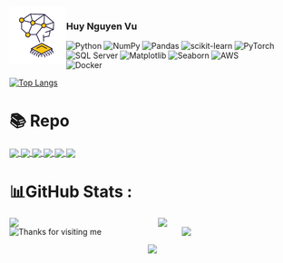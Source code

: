 <img align='left' src='https://github.com/vuhuyng/vuhuyng/blob/main/AI.gif' width='100' height='100'>
<h3>Huy Nguyen Vu </h3>






![Python](https://img.shields.io/badge/python-3670A0?style=plastic&logo=python&logoColor=ffdd54) ![NumPy](https://img.shields.io/badge/numpy-%23013243.svg?style=plastic&logo=numpy&logoColor=white) ![Pandas](https://img.shields.io/badge/pandas-%23150458.svg?style=plastic&logo=pandas&logoColor=white) ![scikit-learn](https://img.shields.io/badge/scikit--learn-%23F7931E.svg?style=plastic&logo=scikit-learn&logoColor=white) ![PyTorch](https://img.shields.io/badge/PyTorch-%23EE4C2C.svg?style=plastic&logo=PyTorch&logoColor=white)
![SQL Server](https://img.shields.io/badge/SQL%20Server-%23CC2927.svg?style=plastic&logo=microsoft-sql-server&logoColor=white) 
![Matplotlib](https://img.shields.io/badge/Matplotlib-%23ffffff.svg?style=plastic&logo=matplotlib&logoColor=black) 
![Seaborn](https://img.shields.io/badge/Seaborn-%23150458.svg?style=plastic&logo=seaborn&logoColor=white)
![AWS](https://img.shields.io/badge/AWS-%23FF9900.svg?style=plastic&logo=amazon-aws&logoColor=white)  
![Docker](https://img.shields.io/badge/Docker-%230db7ed.svg?style=plastic&logo=docker&logoColor=white)  

[![Top Langs](https://github-readme-stats.vercel.app/api/top-langs/?username=vuhuyng04&theme=radical)](https://github.com/anuraghazra/github-readme-stats)

# 📚 **Repo**

<a href="https://github.com/vuhuyng04/AIO2024-Exercise">
  <img align="center" src="https://github-readme-stats.vercel.app/api/pin/?username=vuhuyng04&repo=AIO2024-Exercise&theme=onedark&cache_seconds=1800" />
</a>


<a href="https://github.com/vuhuyng04/Resnet4Weather-Classifier">
  <img align="center" src="https://github-readme-stats.vercel.app/api/pin/?username=vuhuyng04&repo=Resnet4Weather-Classifier&theme=onedark&cache_seconds=1800" />
</a>

<a href="https://github.com/vuhuyng04/finetune-bert-ntc-scv-sentiment">
  <img align="center" src="https://github-readme-stats.vercel.app/api/pin/?username=vuhuyng04&repo=finetune-bert-ntc-scv-sentiment&theme=onedark&cache_seconds=1800" />
</a>

<a href="https://github.com/vuhuyng04/VNFood_Img_Retrival">
  <img align="center" src="https://github-readme-stats.vercel.app/api/pin/?username=vuhuyng04&repo=VNFood_Img_Retrival&theme=onedark&cache_seconds=1800" />
</a>

<a href="https://github.com/vuhuyng04/craw_data_VietnamNews_and_classification">
  <img align="center" src="https://github-readme-stats.vercel.app/api/pin/?username=vuhuyng04&repo=craw_data_VietnamNews_and_classification&theme=onedark&cache_seconds=1800" />
</a>

<a href="https://github.com/vuhuyng04/NMT_mBART-50_NLLB">
  <img align="center" src="https://github-readme-stats.vercel.app/api/pin/?username=vuhuyng04&repo=NMT_mBART-50_NLLB&theme=onedark&cache_seconds=1800" />
</a>







# 📊GitHub Stats :
<div style="display: flex; justify-content: space-between;">
    <img width="48%" src="https://github-readme-stats.vercel.app/api?username=vuhuyng04&theme=radical&hide_border=false&include_all_commits=false&count_private=false" />
    <img width="48%" src="https://github-readme-streak-stats.herokuapp.com/?user=vuhuyng04&theme=radical&hide_border=false" />
    
</div>











<img align='right' src='https://user-images.githubusercontent.com/5713670/87202985-820dcb80-c2b6-11ea-9f56-7ec461c497c3.gif' width='200'>
<img height="120" alt="Thanks for visiting me" width="100%" src="https://raw.githubusercontent.com/BrunnerLivio/brunnerlivio/master/images/marquee.svg" />
<p align="center">
  <img src="https://capsule-render.vercel.app/api?type=waving&color=gradient&height=60&section=footer&width=100"/>
</p>




